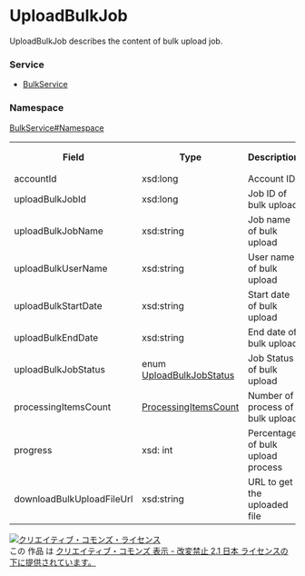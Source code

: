 # UploadBulkJob
UploadBulkJob describes the content of bulk upload job.
### Service
+ [BulkService](../../services/BulkService.md)

### Namespace
[BulkService#Namespace](../../services/BulkService.md#namespace)

<table>
 <tr>
  <th>Field</th>
  <th>Type</th>
  <th>Description</th>
  <th>response</th>
  <th>add（upload）</th>
 </tr>
 <tr>
  <td>accountId</td>
  <td>xsd:long</td>
  <td>Account ID</td>
  <td>yes</td>
  <td>Required</td>
 </tr>
 <tr>
  <td>uploadBulkJobId</td>
  <td>xsd:long</td>
  <td>Job ID of bulk upload</td>
  <td>yes</td>
  <td>Ignore</td>
 </tr>
  <tr>
  <td>uploadBulkJobName</td>
  <td>xsd:string</td>
  <td>Job name of bulk upload</td>
  <td>yes</td>
  <td>Ignore</td>
 </tr>
 <tr>
  <td>uploadBulkUserName</td>
  <td>xsd:string</td>
  <td>User name of bulk upload</td>
  <td>yes</td>
  <td>Optional</td>
 </tr>
 <tr>
  <td>uploadBulkStartDate</td>
  <td>xsd:string</td>
  <td>Start date of bulk upload</td>
  <td>yes</td>
  <td>Ignore</td>
 </tr>
 <tr>
  <td>uploadBulkEndDate</td>
  <td>xsd:string</td>
  <td>End date of bulk upload</td>
  <td>yes</td>
  <td>Ignore</td>
 </tr>
 <tr>
  <td>uploadBulkJobStatus</td>
  <td>enum <a href="UploadBulkJobStatus.md">UploadBulkJobStatus</a></td>
  <td>Job Status of bulk upload</td>
  <td>yes</td>
  <td>Ignore</td>
 </tr>
 <tr>
  <td>processingItemsCount</td>
  <td><a href="ProcessingItemsCount.md">ProcessingItemsCount</a></td>
  <td>Number of process of bulk upload</td>
  <td>yes</td>
  <td>Ignore</td>
 </tr>
 <tr>
  <td>progress</td>
  <td>xsd: int</td>
  <td>Percentage of bulk upload process</td>
  <td>yes</td>
  <td>Ignore</td>
 </tr>
 <tr>
  <td>downloadBulkUploadFileUrl</td>
  <td>xsd:string</td>
  <td>URL to get the uploaded file</td>
  <td>yes</td>
  <td>Ignore</td>
 </tr>
 </table>

<a rel="license" href="http://creativecommons.org/licenses/by-nd/2.1/jp/"><img alt="クリエイティブ・コモンズ・ライセンス" style="border-width:0" src="https://i.creativecommons.org/l/by-nd/2.1/jp/88x31.png" /></a><br />この 作品 は <a rel="license" href="http://creativecommons.org/licenses/by-nd/2.1/jp/">クリエイティブ・コモンズ 表示 - 改変禁止 2.1 日本 ライセンスの下に提供されています。</a>
